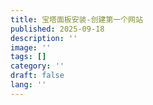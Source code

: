 ```yaml
---
title: 宝塔面板安装-创建第一个网站
published: 2025-09-18
description: ''
image: ''
tags: []
category: ''
draft: false 
lang: ''
---
```

